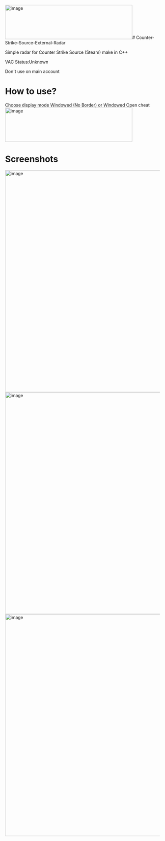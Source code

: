 <img width="414" height="111" alt="image" src="https://github.com/user-attachments/assets/de2b6ef2-96f6-45a0-a0f2-2375555303d8" /># Counter-Strike-Source-External-Radar

Simple radar for Counter Strike Source (Steam) make in C++

VAC Status:Unknown

Don't use on main account

# How to use?

Choose display mode Windowed (No Border) or Windowed
Open cheat
<img width="414" height="111" alt="image" src="https://github.com/user-attachments/assets/c1fab1fd-db0b-4eba-bb07-b2f562cf3aeb" />

# Screenshots

<img width="1280" height="720" alt="image" src="https://github.com/user-attachments/assets/1284a80e-7f11-45f2-9599-f57c7290e2e5" />

<img width="1280" height="720" alt="image" src="https://github.com/user-attachments/assets/df1f259f-31bf-401e-b7fa-b0eb9597e0d3" />

<img width="1280" height="720" alt="image" src="https://github.com/user-attachments/assets/16719c5a-5d67-4ec1-be56-a2947d477acf" />
